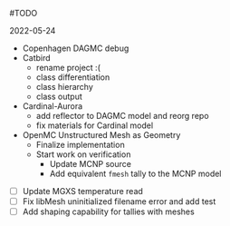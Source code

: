 #TODO

2022-05-24

  - Copenhagen DAGMC debug
  - Catbird
	  - rename project :(
	  - class differentiation
	  - class hierarchy
	  - class output
  - Cardinal-Aurora
	  - add reflector to DAGMC model and reorg repo
	  - fix materials for Cardinal model
  - OpenMC Unstructured Mesh as Geometry
	  - Finalize implementation
	  - Start work on verification
		  - Update MCNP source
		  - Add equivalent `fmesh` tally to the MCNP model
  - [ ] Update MGXS temperature read
  - [ ] Fix libMesh uninitialized filename error and add test
  - [ ] Add shaping capability for tallies with meshes 